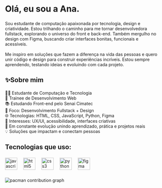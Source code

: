 <h1 align="left">Olá, eu sou a Ana.</h1>

###

<p align="left">Sou estudante de computação apaixonada por tecnologia, design e criatividade. Estou trilhando o caminho para me tornar desenvolvedora fullstack, explorando o universo do front e back-end. Também mergulho no design com Figma, buscando criar interfaces bonitas, funcionais e acessíveis.<br><br>Me inspiro em soluções que fazem a diferença na vida das pessoas e quero unir código e design para construir experiências incríveis. Estou sempre aprendendo, testando ideias e evoluindo com cada projeto.</p>

###

<h2 align="left">✨Sobre mim</h2>

###

<p align="left">👩‍💻 Estudante de Computação e Tecnologia <br>🚀 Trainee de Desenvolvimento Web<br>📚 Estudando Front-end pelo Senai Cimatec<br>🎯 Foco: Desenvolvimento Fullstack + Design <br>🌐 Tecnologias: HTML, CSS, JavaScript, Python, Figma <br>🎨 Interesses: UX/UI, acessibilidade, interfaces criativas <br>📖 Em constante evolução unindo aprendizado, prática e projetos reais<br>💡 Soluções que impactam e conectam pessoas</p>

###

<h2 align="left">Tecnologias que uso:</h2>

###

<div align="left">
  <img src="https://cdn.jsdelivr.net/gh/devicons/devicon/icons/javascript/javascript-original.svg" height="40" alt="javascript logo"  />
  <img width="12" />
  <img src="https://cdn.jsdelivr.net/gh/devicons/devicon/icons/html5/html5-original.svg" height="40" alt="html5 logo"  />
  <img width="12" />
  <img src="https://cdn.jsdelivr.net/gh/devicons/devicon/icons/css3/css3-original.svg" height="40" alt="css3 logo"  />
  <img width="12" />
  <img src="https://cdn.jsdelivr.net/gh/devicons/devicon/icons/python/python-original.svg" height="40" alt="python logo"  />
  <img width="12" />
  <img src="https://cdn.jsdelivr.net/gh/devicons/devicon/icons/figma/figma-original.svg" height="40" alt="figma logo"  />
</div>

###

<picture>
  <source media="(prefers-color-scheme: dark)" srcset="https://raw.githubusercontent.com/analro25/analro25/output/pacman-contribution-graph-dark.svg">
  <source media="(prefers-color-scheme: light)" srcset="https://raw.githubusercontent.com/analro25/analro25/output/pacman-contribution-graph.svg">
  <img alt="pacman contribution graph" src="https://raw.githubusercontent.com/maurodesouz/analro25/output/pacman-contribution-graph.svg">
</picture>

###

